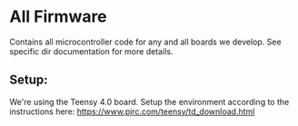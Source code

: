 # All Firmware
Contains all microcontroller code for any and all boards we develop.
See specific dir documentation for more details.
## Setup:
We're using the Teensy 4.0 board. Setup the environment according to the instructions here:
https://www.pjrc.com/teensy/td_download.html
